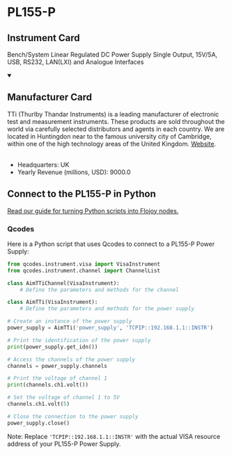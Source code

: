 
# PL155-P

## Instrument Card

Bench/System Linear Regulated DC Power Supply Single Output, 15V/5A, USB, RS232, LAN(LXI) and Analogue Interfaces

<details open>
<summary><h2>Manufacturer Card</h2></summary>
TTi (Thurlby Thandar Instruments) is a leading manufacturer of electronic test and measurement instruments. These products are sold throughout the world via carefully selected distributors and agents in each country. We are located in Huntingdon near to the famous university city of Cambridge, within one of the high technology areas of the United Kingdom. <a href=https://www.aimtti.com/>Website</a>.
<br></br>
<ul>
  <li>Headquarters: UK</li>
  <li>Yearly Revenue (millions, USD): 9000.0</li>
</ul>
</details>

## Connect to the PL155-P in Python

[Read our guide for turning Python scripts into Flojoy nodes.](https://docs.flojoy.ai/custom-nodes/creating-custom-node/)


### Qcodes

Here is a Python script that uses Qcodes to connect to a PL155-P Power Supply:

```python
from qcodes.instrument.visa import VisaInstrument
from qcodes.instrument.channel import ChannelList

class AimTTiChannel(VisaInstrument):
    # Define the parameters and methods for the channel

class AimTTi(VisaInstrument):
    # Define the parameters and methods for the power supply

# Create an instance of the power supply
power_supply = AimTTi('power_supply', 'TCPIP::192.168.1.1::INSTR')

# Print the identification of the power supply
print(power_supply.get_idn())

# Access the channels of the power supply
channels = power_supply.channels

# Print the voltage of channel 1
print(channels.ch1.volt())

# Set the voltage of channel 1 to 5V
channels.ch1.volt(5)

# Close the connection to the power supply
power_supply.close()
```

Note: Replace `'TCPIP::192.168.1.1::INSTR'` with the actual VISA resource address of your PL155-P Power Supply.

